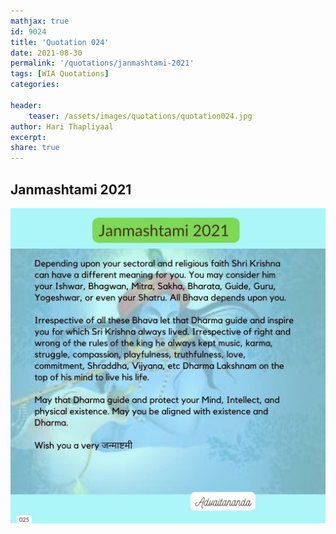 ```yaml
---
mathjax: true
id: 9024
title: 'Quotation 024'
date: 2021-08-30
permalink: '/quotations/janmashtami-2021'
tags: [WIA Quotations] 
categories: 

header:
    teaser: /assets/images/quotations/quotation024.jpg
author: Hari Thapliyaal 
excerpt:
share: true 
---
```


## Janmashtami 2021

![Janmashtami 2021](/assets/images/quotations/quotation024.jpg)
